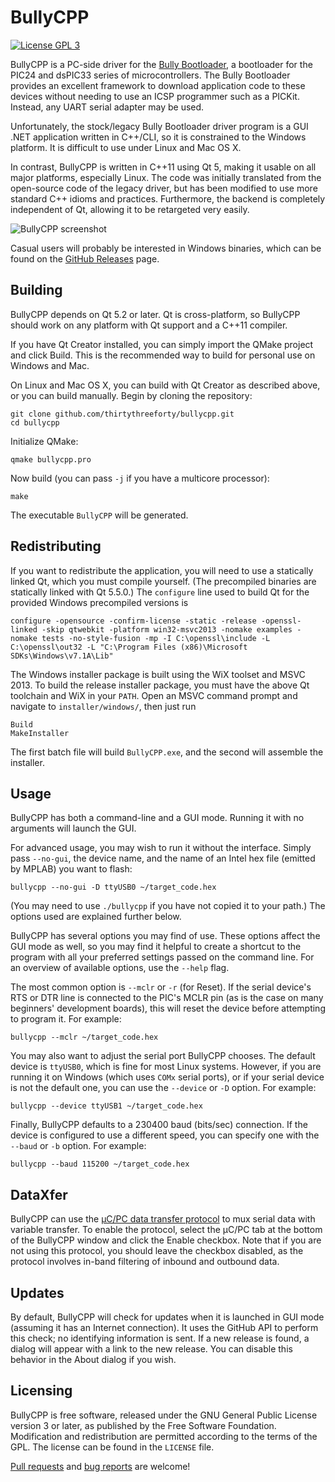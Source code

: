 BullyCPP
========

[![License GPL 3][badge-license]][license]

BullyCPP is a PC-side driver for the [Bully Bootloader](http://www.reesemicro.com/), a bootloader for the PIC24 and dsPIC33 series of microcontrollers.
The Bully Bootloader provides an excellent framework to download application code to these devices without needing to use an ICSP programmer such as a PICKit.
Instead, any UART serial adapter may be used.

Unfortunately, the stock/legacy Bully Bootloader driver program is a GUI .NET application written in C++/CLI, so it is constrained to the Windows platform.
It is difficult to use under Linux and Mac OS X.

In contrast, BullyCPP is written in C++11 using Qt 5, making it usable on all major platforms, especially Linux.
The code was initially translated from the open-source code of the legacy driver, but has been modified to use more standard C++ idioms and practices.
Furthermore, the backend is completely independent of Qt, allowing it to be retargeted very easily.

![BullyCPP screenshot](https://github.com/thirtythreeforty/bullycpp/raw/master/screenshot.png)

Casual users will probably be interested in Windows binaries, which can be found on the [GitHub Releases](https://github.com/thirtythreeforty/bullycpp/releases) page.

Building
--------
BullyCPP depends on Qt 5.2 or later.  Qt is cross-platform, so BullyCPP should work on any platform with Qt support and a C++11 compiler.

If you have Qt Creator installed, you can simply import the QMake project and click Build.
This is the recommended way to build for personal use on Windows and Mac.

On Linux and Mac OS X, you can build with Qt Creator as described above, or you can build manually.
Begin by cloning the repository:

    git clone github.com/thirtythreeforty/bullycpp.git
    cd bullycpp

Initialize QMake:

    qmake bullycpp.pro

Now build (you can pass `-j` if you have a multicore processor):

    make

The executable `BullyCPP` will be generated.

Redistributing
--------------
If you want to redistribute the application, you will need to use a statically linked Qt, which you must compile yourself.
(The precompiled binaries are statically linked with Qt 5.5.0.)
The `configure` line used to build Qt for the provided Windows precompiled versions is

    configure -opensource -confirm-license -static -release -openssl-linked -skip qtwebkit -platform win32-msvc2013 -nomake examples -nomake tests -no-style-fusion -mp -I C:\openssl\include -L C:\openssl\out32 -L "C:\Program Files (x86)\Microsoft SDKs\Windows\v7.1A\Lib"

The Windows installer package is built using the WiX toolset and MSVC 2013.
To build the release installer package, you must have the above Qt toolchain and WiX in your `PATH`.
Open an MSVC command prompt and navigate to `installer/windows/`, then just run

    Build
    MakeInstaller

The first batch file will build `BullyCPP.exe`, and the second will assemble the installer.

Usage
-----
BullyCPP has both a command-line and a GUI mode.
Running it with no arguments will launch the GUI.

For advanced usage, you may wish to run it without the interface.
Simply pass `--no-gui`, the device name, and the name of an Intel hex file (emitted by MPLAB) you want to flash:

    bullycpp --no-gui -D ttyUSB0 ~/target_code.hex

(You may need to use `./bullycpp` if you have not copied it to your path.)
The options used are explained further below.

BullyCPP has several options you may find of use.
These options affect the GUI mode as well, so you may find it helpful to create a shortcut to the program with all your preferred settings passed on the command line.
For an overview of available options, use the `--help` flag.

The most common option is `--mclr` or `-r` (for Reset).
If the serial device's RTS or DTR line is connected to the PIC's MCLR pin (as is the case on many beginners' development boards), this will reset the device before attempting to program it.
For example:

    bullycpp --mclr ~/target_code.hex

You may also want to adjust the serial port BullyCPP chooses.
The default device is `ttyUSB0`, which is fine for most Linux systems.
However, if you are running it on Windows (which uses `COMx` serial ports), or if your serial device is not the default one, you can use the `--device` or `-D` option.
For example:

    bullycpp --device ttyUSB1 ~/target_code.hex

Finally, BullyCPP defaults to a 230400 baud (bits/sec) connection.
If the device is configured to use a different speed, you can specify one with the `--baud` or `-b` option.
For example:

    bullycpp --baud 115200 ~/target_code.hex

DataXfer
--------
BullyCPP can use the [µC/PC data transfer protocol](http://www.ece.msstate.edu/courses/ece3724/main_pic24/docs/data_xfer.html) to mux serial data with variable transfer.
To enable the protocol, select the µC/PC tab at the bottom of the BullyCPP window and click the Enable checkbox.
Note that if you are not using this protocol, you should leave the checkbox disabled, as the protocol involves in-band filtering of inbound and outbound data.

Updates
-------
By default, BullyCPP will check for updates when it is launched in GUI mode (assuming it has an Internet connection).
It uses the GitHub API to perform this check; no identifying information is sent.
If a new release is found, a dialog will appear with a link to the new release.
You can disable this behavior in the About dialog if you wish.

Licensing
---------
BullyCPP is free software, released under the GNU General Public License version 3 or later, as published by the Free Software Foundation.
Modification and redistribution are permitted according to the terms of the GPL.
The license can be found in the `LICENSE` file.

[Pull requests](https://www.github.com/thirtythreeforty/bullycpp/pulls) and [bug reports](https://www.github.com/thirtythreeforty/bullycpp/issues) are welcome!

[badge-license]: https://img.shields.io/badge/license-GPL_3-green.svg?dummy
[license]: https://github.com/thirtythreeforty/bullycpp/blob/master/LICENSE

